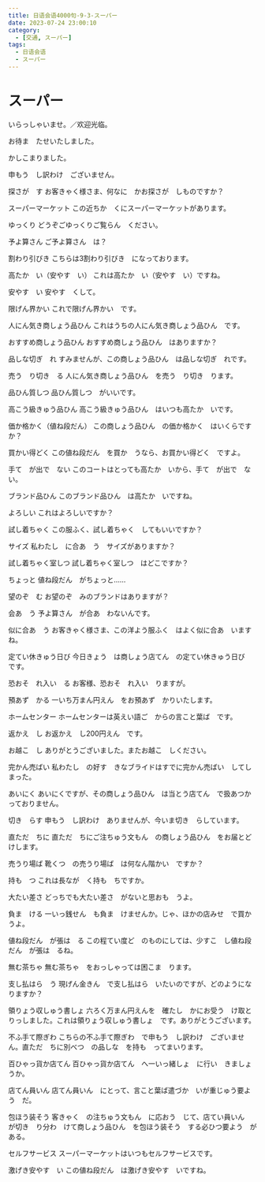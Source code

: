 ```yaml
---
title: 日语会语4000句-9-3-スーパー
date: 2023-07-24 23:00:10
category:
  - [交通, スーパー]
tags:
  - 日语会语
  - スーパー
---
```


# スーパー

いらっしゃいませ。／欢迎光临。

お待ま　たせいたしました。

かしこまりました。

申もう　し訳わけ　ございません。

探さが　す
お客きゃく様さま、何なに　かお探さが　しものですか？

スーパーマーケット
この近ちか　くにスーパーマーケットがあります。

ゆっくり
どうぞごゆっくりご覧らん　ください。

予よ算さん
ご予よ算さん　は？

割わり引びき
こちらは3割わり引びき　になっております。

高たか　い（安やす　い）
これは高たか　い（安やす　い）ですね。

安やす　い
安やす　くして。

限げん界かい
これで限げん界かい　です。

人にん気き商しょう品ひん
これはうちの人にん気き商しょう品ひん　です。

おすすめ商しょう品ひん
おすすめ商しょう品ひん　はありますか？

品しな切ぎ　れ
すみませんが、この商しょう品ひん　は品しな切ぎ　れです。

売う　り切き　る
人にん気き商しょう品ひん　を売う　り切き　ります。

品ひん質しつ
品ひん質しつ　がいいです。

高こう級きゅう品ひん
高こう級きゅう品ひん　はいつも高たか　いです。

価か格かく（値ね段だん）
この商しょう品ひん　の価か格かく　はいくらですか？

買かい得どく
この値ね段だん　を買か　うなら、お買かい得どく　ですよ。

手て　が出で　ない
このコートはとっても高たか　いから、手て　が出で　ない。

ブランド品ひん
このブランド品ひん　は高たか　いですね。

よろしい
これはよろしいですか？

試し着ちゃく
この服ふく、試し着ちゃく　してもいいですか？

サイズ
私わたし　に合あ　う　サイズがありますか？

試し着ちゃく室しつ
試し着ちゃく室しつ　はどこですか？

ちょっと
値ね段だん　がちょっと……

望のぞ　む
お望のぞ　みのブランドはありますが？

会あ　う
予よ算さん　が合あ　わないんです。

似に合あ　う
お客きゃく様さま、この洋よう服ふく　はよく似に合あ　いますね。

定てい休きゅう日び
今日きょう　は商しょう店てん　の定てい休きゅう日び　です。

恐おそ　れ入い　る
お客様、恐おそ　れ入い　りますが。

預あず　かる
一いち万まん円えん　をお預あず　かりいたします。

ホームセンター
ホームセンターは英えい語ご　からの言こと葉ば　です。

返かえ　し
お返かえ　し200円えん　です。

お越こ　し
ありがとうございました。またお越こ　しください。

完かん売ばい
私わたし　の好す　きなブライドはすでに完かん売ばい　してしまった。

あいにく
あいにくですが、その商しょう品ひん　は当とう店てん　で扱あつか　っておりません。

切き　らす
申もう　し訳わけ　ありませんが、今いま切き　らしています。

直ただ　ちに
直ただ　ちにご注ちゅう文もん　の商しょう品ひん　をお届とど　けします。

売うり場ば
靴くつ　の売うり場ば　は何なん階かい　ですか？

持も　つ
これは長なが　く持も　ちですか。

大たい差さ
どっちでも大たい差さ　がないと思おも　うよ。

負ま　ける
一いっ銭せん　も負ま　けませんか。じゃ、ほかの店みせ　で買か　うよ。

値ね段だん　が張は　る
この程てい度ど　のものにしては、少すこ　し値ね段だん　が張は　るね。

無む茶ちゃ
無む茶ちゃ　をおっしゃっては困こま　ります。

支し払はら　う
現げん金きん　で支し払はら　いたいのですが、どのようになりますか？

領りょう収しゅう書しょ
六ろく万まん円えんを　確たし　かにお受う　け取と　りっしました。これは領りょう収しゅう書しょ　です。ありがとうございます。

不ふ手て際ぎわ
こちらの不ふ手て際ぎわ　で申もう　し訳わけ　ございません。直ただ　ちに別べつ　の品しな　を持も　ってまいります。

百ひゃっ貨か店てん
百ひゃっ貨か店てん　へ一いっ緒しょ　に行い　きましょうか。

店てん員いん
店てん員いん　にとって、言こと葉ば遣づか　いが重じゅう要よう　だ。

包ほう装そう
客きゃく　の注ちゅう文もん　に応おう　じて、店てい員いん　が切き　り分わ　けて商しょう品ひん　を包ほう装そう　する必ひつ要よう　がある。

セルフサービス
スーパーマーケットはいつもセルフサービスです。

激げき安やす　い
この値ね段だん　は激げき安やす　いですね。

